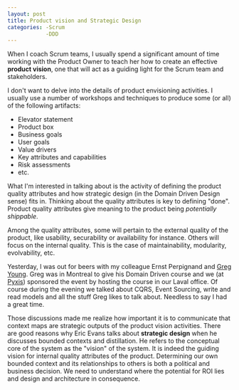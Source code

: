 ```yaml
---
layout: post
title: Product vision and Strategic Design
categories: -Scrum
            -DDD
---
```


When I coach Scrum teams, I usually spend a significant amount of time working with the Product Owner to teach her how to create an effective **product vision**, one that will act as a guiding light for the Scrum team and stakeholders. 

I don't want to delve into the details of product envisioning activities. I usually use a number of workshops and techniques to produce some (or all) of the following artifacts:

- Elevator statement
- Product box
- Business goals 
- User goals
- Value drivers
- Key attributes and capabilities
- Risk assessments
- etc.

What I'm interested in talking about is the activity of defining the product quality attributes and how strategic design (in the Domain Driven Design sense) fits in. Thinking about the quality attributes is key to defining "done". Product quality attributes give meaning to the product being _potentially shippable_.

Among the quality attributes, some will pertain to the external quality of the product, like usability, securability or availability for instance. Others will focus on the internal quality. This is the case of maintainability, modularity, evolvability, etc. 

Yesterday, I was out for beers with my colleague Ernst Perpignand and [Greg Young](http://codebetter.com/blogs/gregyoung/). Greg was in Montreal to give his Domain Driven course and we (at [Pyxis](http://www.pyxis-tech.com)) sponsored the event by hosting the course in our Laval office. Of course during the evening we talked about CQRS, Event Sourcing, write and read models and all the stuff Greg likes to talk about. Needless to say I had a great time.

Those discussions made me realize how important it is to communicate that context maps are strategic outputs of the product vision activities. There are good reasons why Eric Evans talks about **strategic design** when he discusses bounded contexts and distillation. He refers to the conceptual core of the system as the "vision" of the system. It is indeed the guiding vision for internal quality attributes of the product. Determining our own bounded context and its relationships to others is both a political and business decision. We need to understand where the potential for ROI lies and design and architecture in consequence.
